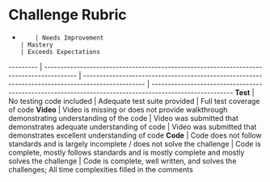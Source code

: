 # Challenge Rubric

-         | Needs Improvement                                                                        | Mastery                                                                                           | Exceeds Expectations
--------- | ---------------------------------------------------------------------------------------- | ------------------------------------------------------------------------------------------------- | -------------------------------------------------------------------------------------------------------
**Test**  | No testing code included                                                                 | Adequate test suite provided                                                                      | Full test coverage of code
**Video** | Video is missing or does not provide walkthrough demonstrating understanding of the code | Video was submitted that demonstrates adequate understanding of code                              | Video was submitted that demonstrates excellent understanding of code
**Code**  | Code does not follow standards and is largely incomplete / does not solve the challenge  | Code is complete, mostly follows standards and is mostly complete and mostly solves the challenge | Code is complete, well written, and solves the challenges; All time complexities filled in the comments

